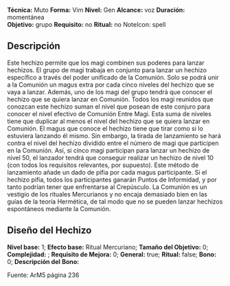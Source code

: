
**Técnica:** Muto
**Forma:** Vim
**Nivel:** Gen
**Alcance:** voz 
**Duración:** momentánea  
**Objetivo:** grupo
**Requisito:** no
**Ritual:** no
NoteIcon: spell




## Descripción 
<p>Este hechizo permite que los magi combinen sus poderes para lanzar hechizos. El grupo de magi trabaja en conjunto para lanzar un hechizo específico a través del poder unificado de la Comunión. Solo se podrá unir a la Comunión un magus extra por cada cinco niveles del hechizo que se vaya a lanzar. Además, uno de los magi del grupo tendrá que conocer el hechizo que se quiera lanzar en Comunión. Todos los magi reunidos que conozcan este hechizo suman el nivel que posean de este conjuro para conocer el nivel efectivo de Comunión Entre Magi. Esta suma de niveles tiene que duplicar al menos el nivel del hechizo que se quiera lanzar en Comunión. El magus que conoce el hechizo tiene que tirar como si lo estuviera lanzando él mismo. Sin embargo, la tirada de lanzamiento se hará contra el nivel del hechizo dividido entre el número de magi que participen en la Comunión. Así, si cinco magi participan para lanzar un hechizo de nivel 50, el lanzador tendrá que conseguir realizar un hechizo de nivel 10 (con todos los requisitos relevantes, por supuesto). Este método de lanzamiento añade un dado de pifia por cada magus participante. Si el hechizo pifia, todos los participantes ganarán Puntos de Informidad, y por tanto podrían tener que enfrentarse al Crepúsculo. La Comunión es un vestigio de los rituales Mercurianos y no encaja demasiado bien en las guías de la teoría Hermética, de tal modo que no se pueden lanzar hechizos espontáneos mediante la Comunión.</p>

## Diseño del Hechizo 

**Nivel base:** 1; **Efecto base:** Ritual Mercuriano;  **Tamaño del **Objetivo:**** 0; **Complejidad:** ; **Requisito de Mejora:** 0; **General:** true; **Ritual:** false; **Bono:** 0; **Descripción del** **Bono:** 

Fuente: ArM5 página 236